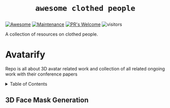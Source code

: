 # <p align=center>`awesome clothed people`</p>
[![Awesome](https://cdn.rawgit.com/sindresorhus/awesome/d7305f38d29fed78fa85652e3a63e154dd8e8829/media/badge.svg)](https://github.com/sindresorhus/awesome)
[![Maintenance](https://img.shields.io/badge/Maintained%3F-yes-green.svg)](https://GitHub.com/Naereen/StrapDown.js/graphs/commit-activity)
[![PR's Welcome](https://img.shields.io/badge/PRs-welcome-brightgreen.svg?style=flat)](http://makeapullrequest.com) 
![visitors](https://visitor-badge.glitch.me/badge?style=flat-square&page_id=weihaox/awesome-clothed-human) 
<!-- ![visitors](https://visitor-badge.glitch.me/badge?style=flat-square&page_id=weihaox)  -->

A collection of resources on clothed people. 

# Avatarify
Repo is all about 3D avatar related work and collection of all related ongoing work with their conference papers

<details><summary>Table of Contents</summary><p>


- [3D Face Mask Generation](#3D face Mask)
- [3D Head Generation from Single Image](#3D Head single image)
- [3D Head Generation from multiple images/Video frames](#3D Head multi image)
- [3D full body Generation from Single image](#3D body single image)
- [3D full body Generation from multiple images](#3D body multi image)

  
</p></details><p></p>

## 3D Face Mask Generation
